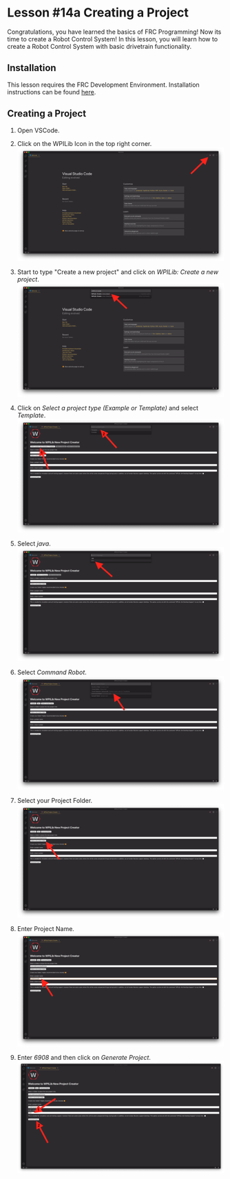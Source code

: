 # Lesson #14a Creating a Project

Congratulations, you have learned the basics of FRC Programming! Now its time to create a Robot Control System!
In this lesson, you will learn how to create a Robot Control System with basic drivetrain functionality.

## Installation ##

This lesson requires the FRC Development Environment. Installation instructions can be found [here](https://docs.google.com/document/d/1gsHRuXv4nH3QgOnL0EUB5_rmLXk-JnR6QtYgkNwiXGk/edit?usp=sharing).

## Creating a Project ##

1. Open VSCode.
2. Click on the WPILib Icon in the top right corner. 
![WPILib](https://github.com/frc6908/JavaForBeginners/raw/master/Resources/WPILib_Icon.png "WPILib Icon")

3. Start to type "Create a new project" and click on *WPILib: Create a new project*.
![Project](https://github.com/frc6908/JavaForBeginners/raw/master/Resources/new_project.png "New Project")

4. Click on *Select a project type (Example or Template)* and select *Template*.
![Template](https://github.com/frc6908/JavaForBeginners/raw/master/Resources/template.png "Template")

5. Select *java*.
![java](https://github.com/frc6908/JavaForBeginners/raw/master/Resources/select_java.png "java")

6. Select *Command Robot*.
![command](https://github.com/frc6908/JavaForBeginners/raw/master/Resources/select_command_robot.png "Command Robot")

7. Select your Project Folder.
![folder](https://github.com/frc6908/JavaForBeginners/raw/master/Resources/select_project_folder.png "Project Folder")

8. Enter Project Name.
![name](https://github.com/frc6908/JavaForBeginners/raw/master/Resources/enter_project_name.png "Project Name")

9. Enter *6908* and then click on *Generate Project*.
![teamGenerate](https://github.com/frc6908/JavaForBeginners/raw/master/Resources/team_number_generate.png "Team Number and Generate")

